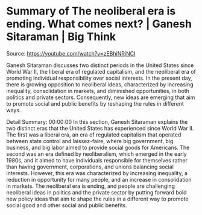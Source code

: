 # Summary of The neoliberal era is ending. What comes next? | Ganesh Sitaraman | Big Think

Source: https://youtube.com/watch?v=zEBhiNRiNCI

Ganesh Sitaraman discusses two distinct periods in the United States since World War II, the liberal era of regulated capitalism, and the neoliberal era of promoting individual responsibility over social interests. In the present day, there is growing opposition to neoliberal ideas, characterized by increasing inequality, consolidation in markets, and diminished opportunities, in both politics and private sectors. Consequently, new ideas are emerging that aim to promote social and public benefits by reshaping the rules in different ways.

Detail Summary: 
00:00:00
In this section, Ganesh Sitaraman explains the two distinct eras that the United States has experienced since World War II. The first was a liberal era, an era of regulated capitalism that operated between state control and laissez-faire, where big government, big business, and big labor aimed to provide social goods for Americans. The second was an era defined by neoliberalism, which emerged in the early 1980s, and it aimed to have individuals responsible for themselves rather than having government, corporations, and unions balancing social interests. However, this era was characterized by increasing inequality, a reduction in opportunity for many people, and an increase in consolidation in markets. The neoliberal era is ending, and people are challenging neoliberal ideas in politics and the private sector by putting forward bold new policy ideas that aim to shape the rules in a different way to promote social good and other social and public benefits.

